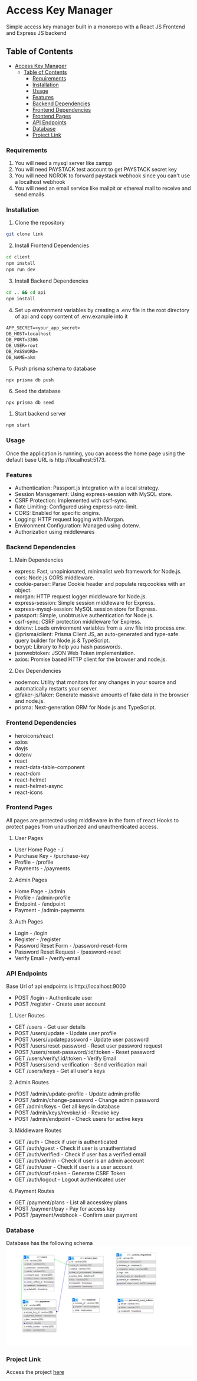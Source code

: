 # Access Key Manager
Simple access key manager built in a monorepo with a React JS Frontend and Express JS backend

## Table of Contents

- [Access Key Manager](#access-key-manager)
  - [Table of Contents](#table-of-contents)
    - [Requirements](#requirements)
    - [Installation](#installation)
    - [Usage](#usage)
    - [Features](#features)
    - [Backend Dependencies](#backend-dependencies)
    - [Frontend Dependencies](#frontend-dependencies)
    - [Frontend Pages](#frontend-pages)
    - [API Endpoints](#api-endpoints)
    - [Database](#database)
    - [Project Link](#project-link)

### Requirements
1. You will need a mysql server like xampp
2. You will need PAYSTACK test account to get PAYSTACK secret key
3. You will need NGROK to forward paystack webhook since you can't use a localhost webhook
4. You will need an email service like mailpit or ethereal mail to receive and send emails
### Installation

1. Clone the repository
```bash
git clone link

```
2. Install Frontend Dependencies
``` cmd
cd client
npm install
npm run dev
```
3. Install Backend Dependencies
```cmd
cd .. && cd api
npm install
```
4. Set up environment variables by creating a .env file in the root directory of api and copy content of .env.example into it
```
APP_SECRET=<your_app_secret>
DB_HOST=localhost
DB_PORT=3306
DB_USER=root
DB_PASSWORD=
DB_NAME=akm
```
5. Push prisma schema to database
```
npx prisma db push
```
6. Seed the database
```cmd
npx prisma db seed
```
1. Start backend server
```cmd
npm start
```

### Usage
Once the application is running, you can access the home page using the default base URL is http://localhost:5173.

### Features
- Authentication: Passport.js integration with a local strategy.
- Session Management: Using express-session with MySQL store.
- CSRF Protection: Implemented with csrf-sync.
- Rate Limiting: Configured using express-rate-limit.
- CORS: Enabled for specific origins.
- Logging: HTTP request logging with Morgan.
- Environment Configuration: Managed using dotenv.
- Authorization using middlewares

### Backend Dependencies
1. Main Dependencies
- express: Fast, unopinionated, minimalist web framework for Node.js.
cors: Node.js CORS middleware.
- cookie-parser: Parse Cookie header and populate req.cookies with an object.
- morgan: HTTP request logger middleware for Node.js.
- express-session: Simple session middleware for Express.
- express-mysql-session: MySQL session store for Express.
- passport: Simple, unobtrusive authentication for Node.js.
- csrf-sync: CSRF protection middleware for Express.
- dotenv: Loads environment variables from a .env file into process.env.
- @prisma/client: Prisma Client JS, an auto-generated and type-safe query builder for Node.js & TypeScript.
- bcrypt: Library to help you hash passwords.
- jsonwebtoken: JSON Web Token implementation.
- axios: Promise based HTTP client for the browser and node.js.
2. Dev Dependencies
- nodemon: Utility that monitors for any changes in your source and automatically restarts your server.
- @faker-js/faker: Generate massive amounts of fake data in the browser and node.js.
- prisma: Next-generation ORM for Node.js and TypeScript.

### Frontend Dependencies
- heroicons/react
- axios
- dayjs
- dotenv
- react
- react-data-table-component
- react-dom
- react-helmet
- react-helmet-async
- react-icons

### Frontend Pages
All pages are protected using middleware in the form of react Hooks to protect pages from unauthorized and unauthenticated access.
1. User Pages
- User Home Page - /
- Purchase Key - /purchase-key
- Profile - /profile
- Payments - /payments
2. Admin Pages
- Home Page - /admin
- Profile - /admin-profile
- Endpoint - /endpoint
- Payment - /admin-payments
3. Auth Pages
- Login - /login
- Register - /register
- Password Reset Form - /password-reset-form
- Password Reset Request - /password-reset
- Verify Email - /verify-email

### API Endpoints
Base Url of api endpoints is http://localhost:9000
- POST /login - Authenticate user
- POST /register - Create user account
1. User Routes
- GET /users - Get user details
- POST /users/update - Update user profile
- POST /users/updatepassword - Update user password
- POST /users/reset-password - Reset user password request
- POST /users/reset-password/:id/:token - Reset password
-  GET /users/verify/:id/:token - Verify Email
-  POST /users/send-verification - Send verification mail
- GET /users/keys - Get all user's keys
2. Admin Routes
- POST /admin/update-profile - Update admin profile
- POST /admin/change-password - Change admin password
- GET /admin/keys - Get all keys in database
- POST /admin/keys/revoke/:id - Revoke key
- POST /admin/endpoint - Check users for active keys
3. Middleware Routes
- GET /auth - Check if user is authenticated
- GET /auth/guest - Check if user is unauthentiated
- GET /auth/verified - Check if user has a verified email
- GET /auth/admin - Check if user is an admin account
- GET /auth/user - Check if user is a user account 
- GET /auth/csrf-token - Generate CSRF Token
- GET /auth/logout - Logout authenticated user
4. Payment Routes
- GET /payment/plans - List all accesskey plans
- POST /payment/pay - Pay for access key
- POST /payment/webhook - Confirm user payment
### Database
Database has the following schema
![Image of Entity Relationship Diagram](api\public\images\erddiagram.png)
### Project Link
Access the project [here](https://amalitech-access-key-manager.vercel.app/)
